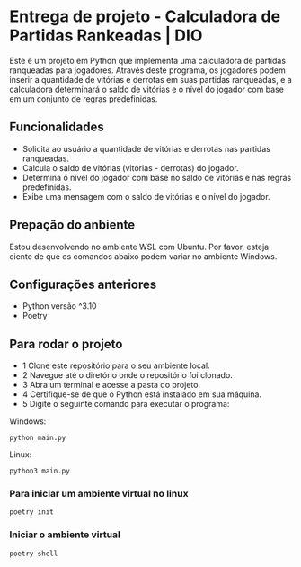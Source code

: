 
# Entrega de projeto - Calculadora de Partidas Rankeadas | DIO
Este é um projeto em Python que implementa uma calculadora de partidas ranqueadas para jogadores. Através deste programa, os jogadores podem inserir a quantidade de vitórias e derrotas em suas partidas ranqueadas, e a calculadora determinará o saldo de vitórias e o nível do jogador com base em um conjunto de regras predefinidas.

## Funcionalidades
- Solicita ao usuário a quantidade de vitórias e derrotas nas partidas ranqueadas.
- Calcula o saldo de vitórias (vitórias - derrotas) do jogador.
- Determina o nível do jogador com base no saldo de vitórias e nas regras predefinidas.
- Exibe uma mensagem com o saldo de vitórias e o nível do jogador.

## Prepação do anbiente
Estou desenvolvendo no ambiente WSL com Ubuntu. Por favor, esteja ciente de que os comandos abaixo podem variar no ambiente Windows.

## Configurações anteriores
- Python versão ^3.10
- Poetry

## Para rodar o projeto
- 1 Clone este repositório para o seu ambiente local.
- 2 Navegue até o diretório onde o repositório foi clonado.
- 3 Abra um terminal e acesse a pasta do projeto.
- 4 Certifique-se de que o Python está instalado em sua máquina.
- 5 Digite o seguinte comando para executar o programa:

Windows: 
````
python main.py
````

Linux: 
````
python3 main.py
````

### Para iniciar um ambiente virtual no linux
````
poetry init
````
### Iniciar o ambiente virtual
````
poetry shell
````